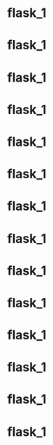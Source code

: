 # flask_1
# flask_1
# flask_1
# flask_1
# flask_1
# flask_1
# flask_1
# flask_1
# flask_1
# flask_1
# flask_1
# flask_1
# flask_1
# flask_1
